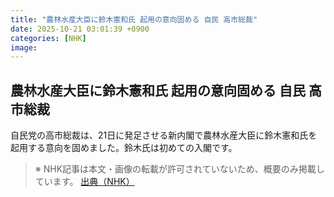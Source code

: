 ```yaml
---
title: "農林水産大臣に鈴木憲和氏 起用の意向固める 自民 高市総裁"
date: 2025-10-21 03:01:39 +0900
categories: [NHK]
image: 
---
```

## 農林水産大臣に鈴木憲和氏 起用の意向固める 自民 高市総裁

自民党の高市総裁は、21日に発足させる新内閣で農林水産大臣に鈴木憲和氏を起用する意向を固めました。鈴木氏は初めての入閣です。

> ※ NHK記事は本文・画像の転載が許可されていないため、概要のみ掲載しています。
[出典（NHK）](http://www3.nhk.or.jp/news/html/20251021/k10014954611000.html)
